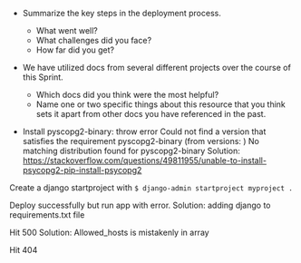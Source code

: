 - Summarize the key steps in the deployment process. 
  - What went well?
  - What challenges did you face? 
  - How far did you get?
- We have utilized docs from several different projects over the course of this Sprint.
  - Which docs did you think were the most helpful? 
  - Name one or two specific things about this resource that you think sets it apart from other docs you have referenced in the past. 

- Install pyscopg2-binary: throw error Could not find a version that satisfies the requirement pyscopg2-binary (from versions: )
No matching distribution found for pyscopg2-binary
Solution: https://stackoverflow.com/questions/49811955/unable-to-install-psycopg2-pip-install-psycopg2


Create a django startproject with `$ django-admin startproject myproject .`

Deploy successfully but run app with error.
Solution: adding django to requirements.txt file

Hit 500
Solution: Allowed_hosts is mistakenly in array

Hit 404
